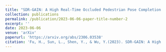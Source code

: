 ```yaml
---
title: "SDR-GAIN: A High Real-Time Occluded Pedestrian Pose Completion Method for Autonomous Driving"
collection: publications
permalink: /publication/2023-06-06-paper-title-number-2
excerpt: ''
date: 2023-06-06
venue: 'arXiv'
paperurl: 'https://arxiv.org/abs/2306.03538'
citation: 'Fu, H., Sun, L., Shen, Y., & Wu, Y.(2023). SDR-GAIN: A High Real-Time Occluded Pedestrian Pose Completion Method for Autonomous Driving. arXiv preprint arXiv:2306.03538.'
---
```


